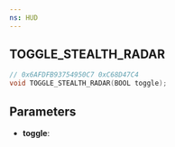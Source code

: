 ```yaml
---
ns: HUD
---
```

## TOGGLE_STEALTH_RADAR

```c
// 0x6AFDFB93754950C7 0xC68D47C4
void TOGGLE_STEALTH_RADAR(BOOL toggle);
```


## Parameters
* **toggle**: 

